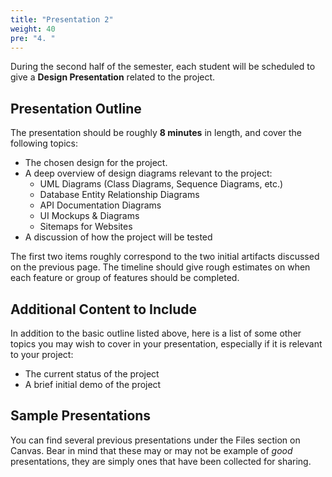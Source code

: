 ```yaml
---
title: "Presentation 2"
weight: 40
pre: "4. "
---
```


During the second half of the semester, each student will be scheduled to give a **Design Presentation** related to the project.

## Presentation Outline

The presentation should be roughly **8 minutes** in length, and cover the following topics:
* The chosen design for the project.
* A deep overview of design diagrams relevant to the project:
  * UML Diagrams (Class Diagrams, Sequence Diagrams, etc.)
  * Database Entity Relationship Diagrams
  * API Documentation Diagrams
  * UI Mockups & Diagrams
  * Sitemaps for Websites
* A discussion of how the project will be tested

The first two items roughly correspond to the two initial artifacts discussed on the previous page. The timeline should give rough estimates on when each feature or group of features should be completed. 

## Additional Content to Include

In addition to the basic outline listed above, here is a list of some other topics you may wish to cover in your presentation, especially if it is relevant to your project:

* The current status of the project
* A brief initial demo of the project

## Sample Presentations

You can find several previous presentations under the Files section on Canvas. Bear in mind that these may or may not be example of _good_ presentations, they are simply ones that have been collected for sharing.

